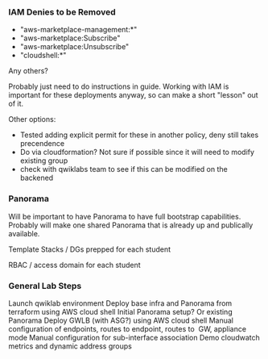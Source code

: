 ### IAM Denies to be Removed

- "aws-marketplace-management:*"
- "aws-marketplace:Subscribe"
- "aws-marketplace:Unsubscribe"
- "cloudshell:*"

Any others?

Probably just need to do instructions in guide. Working with IAM is important for these deployments anyway, so can make a short "lesson" out of it.

Other options:
- Tested adding explicit permit for these in another policy, deny still takes precendence
- Do via cloudformation?  Not sure if possible since it will need to modify existing group
- check with qwiklabs team to see if this can be modified on the backened


### Panorama

Will be important to have Panorama to have full bootstrap capabilities. Probably will make one shared Panorama that is already up and publically available. 

Template Stacks / DGs prepped for each student

RBAC / access domain for each student


### General Lab Steps


Launch qwiklab environment
Deploy base infra and Panorama from terraform using AWS cloud shell
Initial Panorama setup? Or existing Panorama
Deploy GWLB (with ASG?) using AWS cloud shell
Manual configuration of endpoints, routes to endpoint, routes to  GW, appliance mode
Manual configuration for sub-interface association
Demo cloudwatch metrics and dynamic address groups